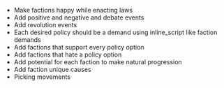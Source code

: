 - Make factions happy while enacting laws
- Add positive and negative and debate events
- Add revolution events
- Each desired policy should be a demand using inline_script like faction demands
- Add factions that support every policy option
- Add factions that hate a policy option
- Add potential for each faction to make natural progression
- Add faction unique causes
- Picking movements